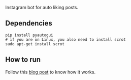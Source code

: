 Instagram bot for auto liking posts. 

## Dependencies
```
pip install pyautogui
# if you are on Linux, you also need to install scrot
sudo apt-get install scrot
```
## How to run
Follow this [blog post](https://soumik.xyz/project-tutorial/instagram_bot_using_pyautogui_to_auto_like_post/) to know how it works.  